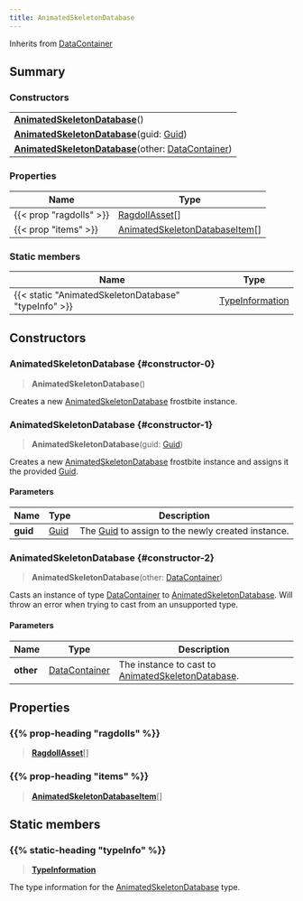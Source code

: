 ```yaml
---
title: AnimatedSkeletonDatabase
---
```


Inherits from [DataContainer](/vext/ref/shared/type/datacontainer)

## Summary

### Constructors

|  |
| --- |
| **[AnimatedSkeletonDatabase](#constructor-0)**() |
| **[AnimatedSkeletonDatabase](#constructor-1)**(guid: [Guid](/vext/ref/shared/type/guid)) |
| **[AnimatedSkeletonDatabase](#constructor-2)**(other: [DataContainer](/vext/ref/shared/type/datacontainer)) |

### Properties

| Name | Type |
| ---- | ---- |
| {{< prop "ragdolls" >}} | [RagdollAsset](/vext/ref/fb/ragdollasset)[] |
| {{< prop "items" >}} | [AnimatedSkeletonDatabaseItem](/vext/ref/fb/animatedskeletondatabaseitem)[] |

### Static members

| Name | Type |
| ---- | ---- |
| {{< static "AnimatedSkeletonDatabase" "typeInfo" >}} | [TypeInformation](/vext/ref/shared/type/typeinformation) |

## Constructors

### AnimatedSkeletonDatabase {#constructor-0}

> **AnimatedSkeletonDatabase**()

Creates a new [AnimatedSkeletonDatabase](/vext/ref/fb/animatedskeletondatabase) frostbite instance.

### AnimatedSkeletonDatabase {#constructor-1}

> **AnimatedSkeletonDatabase**(guid: [Guid](/vext/ref/shared/type/guid))

Creates a new [AnimatedSkeletonDatabase](/vext/ref/fb/animatedskeletondatabase) frostbite instance and assigns it the provided [Guid](/vext/ref/shared/type/guid).

#### Parameters

| Name | Type | Description |
| ---- | ---- | ----------- |
| **guid** | [Guid](/vext/ref/shared/type/guid) | The [Guid](/vext/ref/shared/type/guid) to assign to the newly created instance. |

### AnimatedSkeletonDatabase {#constructor-2}

> **AnimatedSkeletonDatabase**(other: [DataContainer](/vext/ref/shared/type/datacontainer))

Casts an instance of type [DataContainer](/vext/ref/shared/type/datacontainer) to [AnimatedSkeletonDatabase](/vext/ref/fb/animatedskeletondatabase). Will throw an error when trying to cast from an unsupported type.

#### Parameters

| Name | Type | Description |
| ---- | ---- | ----------- |
| **other** | [DataContainer](/vext/ref/shared/type/datacontainer) | The instance to cast to [AnimatedSkeletonDatabase](/vext/ref/fb/animatedskeletondatabase). |

## Properties

### {{% prop-heading "ragdolls" %}}

> **[RagdollAsset](/vext/ref/fb/ragdollasset)**[]

### {{% prop-heading "items" %}}

> **[AnimatedSkeletonDatabaseItem](/vext/ref/fb/animatedskeletondatabaseitem)**[]

## Static members

### {{% static-heading "typeInfo" %}}

> **[TypeInformation](/vext/ref/shared/type/typeinformation)**

The type information for the [AnimatedSkeletonDatabase](/vext/ref/fb/animatedskeletondatabase) type.

